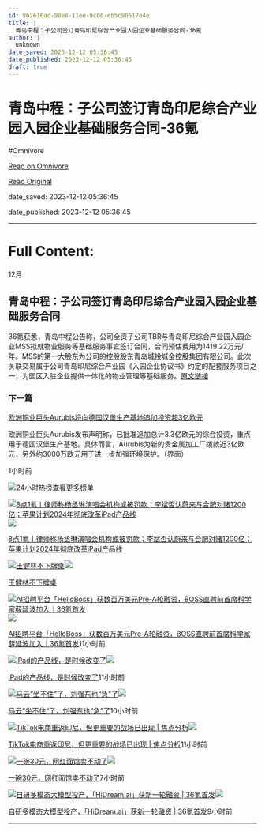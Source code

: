 ```yaml
---
id: 9b2616ac-98e8-11ee-9c06-eb5c90517e4e
title: |
  青岛中程：子公司签订青岛印尼综合产业园入园企业基础服务合同-36氪
author: |
  unknown
date_saved: 2023-12-12 05:36:45
date_published: 2023-12-12 05:36:45
draft: true
---
```


# 青岛中程：子公司签订青岛印尼综合产业园入园企业基础服务合同-36氪
#Omnivore

[Read on Omnivore](https://omnivore.app/me/36-18c5df72f20)

[Read Original](https://36kr.com/newsflashes/2557623209434500?f=rss)

date_saved: 2023-12-12 05:36:45

date_published: 2023-12-12 05:36:45

--- 

# Full Content: 

12月

## 青岛中程：子公司签订青岛印尼综合产业园入园企业基础服务合同

36氪获悉，青岛中程公告称，公司全资子公司TBR与青岛印尼综合产业园入园企业MSS拟就物业服务等基础服务事宜签订合同，合同预估费用为1419.22万元/年。MSS的第一大股东为公司的控股股东青岛城投城金控股集团有限公司。此次关联交易属于公司青岛印尼综合产业园《入园企业协议书》约定的配套服务项目之一，为园区入驻企业提供一体化的物业管理等基础服务。[原文链接](https://static.cninfo.com.cn/finalpage/2023-12-13/1218592221.PDF)

### 下一篇

[欧洲铜业巨头Aurubis将向德国汉堡生产基地追加投资超3亿欧元](https://36kr.com/newsflashes/2557619295165568)

欧洲铜业巨头Aurubis发布声明称，已批准追加总计3.3亿欧元的综合投资，重点用于德国汉堡生产基地。具体而言，Aurubis为新的贵金属加工厂拨款近3亿欧元，另外约3000万欧元用于进一步加强环境保护。（界面）

1小时前

![](https://proxy-prod.omnivore-image-cache.app/0x0,s0eCG3NmJZlzaDxXAvkNascOFp7j6lqhkmfTMNMyI3bI/https://static.36krcdn.com/36kr-web/static/home.d1523964.png)24小时热榜[查看更多榜单](https://36kr.com/hot-list/catalog)

[![8点1氪丨律师称杨丞琳演唱会机构或被罚款；李斌否认蔚来与合肥对赌1200亿；苹果计划2024年彻底改革iPad产品线](https://proxy-prod.omnivore-image-cache.app/0x0,sIQMM1ZKJ2HXYrFciH7jjdGuNMTMXmTo_8yiIiTsO8Wo/https://img.36krcdn.com/hsossms/20231212/v2_0265e9d6c5c1473fa472b002da78991a@5667365_oswg126391oswg1053oswg495_img_jpeg?x-oss-process=image/resize,m_mfit,w_600,h_400,limit_0/crop,w_600,h_400,g_center)](https://36kr.com/p/2557015822588546)![](https://proxy-prod.omnivore-image-cache.app/0x0,s0eCG3NmJZlzaDxXAvkNascOFp7j6lqhkmfTMNMyI3bI/https://static.36krcdn.com/36kr-web/static/home.d1523964.png)

[8点1氪丨律师称杨丞琳演唱会机构或被罚款；李斌否认蔚来与合肥对赌1200亿；苹果计划2024年彻底改革iPad产品线](https://36kr.com/p/2557015822588546)

[![王健林不下牌桌](https://proxy-prod.omnivore-image-cache.app/0x0,sR06xwSEF2cTFaq1FH6637nORm9nqL6Syrwlv7Dt1yVc/https://img.36krcdn.com/hsossms/20231212/v2_7a55d110fd0b447aa4c0b2f4f20a55b2@5091053_oswg110055oswg1053oswg495_img_jpg?x-oss-process=image/resize,m_mfit,w_600,h_400,limit_0/crop,w_600,h_400,g_center)](https://36kr.com/p/2556929935006601)![](https://proxy-prod.omnivore-image-cache.app/0x0,s0eCG3NmJZlzaDxXAvkNascOFp7j6lqhkmfTMNMyI3bI/https://static.36krcdn.com/36kr-web/static/home.d1523964.png)

[王健林不下牌桌](https://36kr.com/p/2556929935006601)

[![AI招聘平台「HelloBoss」获数百万美元Pre-A轮融资，BOSS直聘前首席科学家薛延波加入｜36氪首发](https://proxy-prod.omnivore-image-cache.app/0x0,siRUE6kL_CsSwVYG3st7W5JD-ppOCuutNukC991XhvAo/https://img.36krcdn.com/hsossms/20231211/v2_235df24eb77f4f2f80baff24ad5f7bfb@15785709_oswg387642oswg600oswg400_img_png)](https://36kr.com/p/2555998190491780)![](https://proxy-prod.omnivore-image-cache.app/0x0,s0eCG3NmJZlzaDxXAvkNascOFp7j6lqhkmfTMNMyI3bI/https://static.36krcdn.com/36kr-web/static/home.d1523964.png)

[AI招聘平台「HelloBoss」获数百万美元Pre-A轮融资，BOSS直聘前首席科学家薛延波加入｜36氪首发](https://36kr.com/p/2555998190491780)11小时前

[![iPad的产品线，是时候改变了](https://proxy-prod.omnivore-image-cache.app/0x0,sFfTl7SPYbwd6g97aDLwez6rnUF8Nno0-qJ19oBZQR7I/https://img.36krcdn.com/hsossms/20231211/v2_ee0826f609c440109420f08c397a5bcb@1547419282_oswg51143oswg1053oswg495_img_jpg?x-oss-process=image/resize,m_mfit,w_600,h_400,limit_0/crop,w_600,h_400,g_center)](https://36kr.com/p/2556385967595650)![](https://proxy-prod.omnivore-image-cache.app/0x0,s0eCG3NmJZlzaDxXAvkNascOFp7j6lqhkmfTMNMyI3bI/https://static.36krcdn.com/36kr-web/static/home.d1523964.png)

[iPad的产品线，是时候改变了](https://36kr.com/p/2556385967595650)11小时前

[![马云“坐不住”了，刘强东也“急”了](https://proxy-prod.omnivore-image-cache.app/0x0,sS5b9wRhW4eaW7WpQ0a3V3y6acsAwbVL4cnYEVlPunRA/https://img.36krcdn.com/hsossms/20231212/v2_922973a7224a44b4ae974f0e7ea4b1a4@5091053_oswg526272oswg1053oswg495_img_png?x-oss-process=image/resize,m_mfit,w_600,h_400,limit_0/crop,w_600,h_400,g_center)](https://36kr.com/p/2557107853320066)![](https://proxy-prod.omnivore-image-cache.app/0x0,s0eCG3NmJZlzaDxXAvkNascOFp7j6lqhkmfTMNMyI3bI/https://static.36krcdn.com/36kr-web/static/home.d1523964.png)

[马云“坐不住”了，刘强东也“急”了](https://36kr.com/p/2557107853320066)10小时前

[![TikTok电商重返印尼，但更重要的战场已出现 | 焦点分析](https://proxy-prod.omnivore-image-cache.app/0x0,s5jvfenojC4F4aBS-smxHcOgpyp_W__IXyIaMk4UVGho/https://img.36krcdn.com/hsossms/20231211/v2_49be65c10bad42c8bcc6146a58b6e856@5654145_oswg65540oswg1053oswg495_img_jpg?x-oss-process=image/resize,m_mfit,w_600,h_400,limit_0/crop,w_600,h_400,g_center)](https://36kr.com/p/2556231256496256)![](https://proxy-prod.omnivore-image-cache.app/0x0,s0eCG3NmJZlzaDxXAvkNascOFp7j6lqhkmfTMNMyI3bI/https://static.36krcdn.com/36kr-web/static/home.d1523964.png)

[TikTok电商重返印尼，但更重要的战场已出现 | 焦点分析](https://36kr.com/p/2556231256496256)11小时前

[![一碗30元，网红面馆卖不动了](https://proxy-prod.omnivore-image-cache.app/0x0,sMbgFDc5p4k383-cQoFQ35TPnzNfQSv-BKJMGwWuvW4Q/https://img.36krcdn.com/hsossms/20231212/v2_6bc65577be934af3a013a8abcfefdd59@5091053_oswg70397oswg1053oswg495_img_jpg?x-oss-process=image/resize,m_mfit,w_600,h_400,limit_0/crop,w_600,h_400,g_center)](https://36kr.com/p/2557229244078721)![](https://proxy-prod.omnivore-image-cache.app/0x0,s0eCG3NmJZlzaDxXAvkNascOFp7j6lqhkmfTMNMyI3bI/https://static.36krcdn.com/36kr-web/static/home.d1523964.png)

[一碗30元，网红面馆卖不动了](https://36kr.com/p/2557229244078721)7小时前

[![自研多模态大模型投产，「HiDream.ai」获新一轮融资 | 36氪首发](https://proxy-prod.omnivore-image-cache.app/0x0,sD6d7x9Y78xYqLJgnMHI2IfZGhICQPm7SM1BAPtkcszM/https://img.36krcdn.com/hsossms/20231212/v2_952a6e98e96a40148bda5bc58a009966@2057308263_oswg117996oswg1053oswg495_img_jpg?x-oss-process=image/resize,m_mfit,w_600,h_400,limit_0/crop,w_600,h_400,g_center)](https://36kr.com/p/2557199504415361)![](https://proxy-prod.omnivore-image-cache.app/0x0,s0eCG3NmJZlzaDxXAvkNascOFp7j6lqhkmfTMNMyI3bI/https://static.36krcdn.com/36kr-web/static/home.d1523964.png)

[自研多模态大模型投产，「HiDream.ai」获新一轮融资 | 36氪首发](https://36kr.com/p/2557199504415361)9小时前

---

